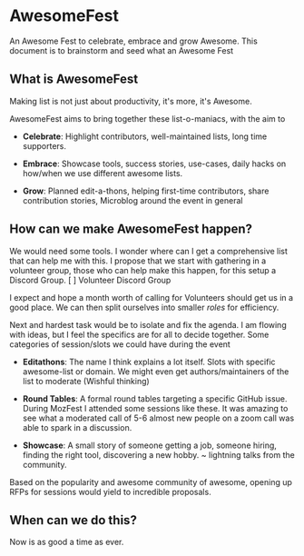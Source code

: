 # AwesomeFest
An Awesome Fest to celebrate, embrace and grow Awesome.
This document is to brainstorm and seed what an Awesome Fest

## What is AwesomeFest
Making list is not just about productivity, it's more, it's Awesome.

AwesomeFest aims to bring together these list-o-maniacs, with the aim to 
* **Celebrate**:
Highlight contributors, well-maintained lists, long time supporters.

* **Embrace**:
Showcase tools, success stories, use-cases, daily hacks on how/when we use different awesome lists.

* **Grow**:
Planned edit-a-thons, helping first-time contributors, share contribution stories, Microblog around the event in general

## How can we make AwesomeFest happen?
We would need some tools. I wonder where can I get a comprehensive list that can help me with this.
I propose that we start with gathering in a volunteer group, those who can help make this happen, for this setup a Discord Group.
 [ ] Volunteer Discord Group

I expect and hope a month worth of calling for Volunteers should get us in a good place.
We can then split ourselves into smaller *roles* for efficiency.


Next and hardest task would be to isolate and fix the agenda. I am flowing with ideas, but I feel the specifics are for all to decide together. Some categories of session/slots we could have during the event

* **Editathons**: 
The name I think explains a lot itself. Slots with specific awesome-list or domain. 
We might even get authors/maintainers of the list to moderate (Wishful thinking)

* **Round Tables**:
A formal round tables targeting a specific GitHub issue. During MozFest I attended some sessions like these. It was amazing to see what a moderated call of 5-6 almost new people on a zoom call was able to spark in a discussion.

* **Showcase**: 
A small story of someone getting a job, someone hiring, finding the right tool, discovering a new hobby. ~ lightning talks from the community.

Based on the popularity and awesome community of awesome, opening up RFPs for sessions would yield to incredible proposals.

## When can we do this?
Now is as good a time as ever.

